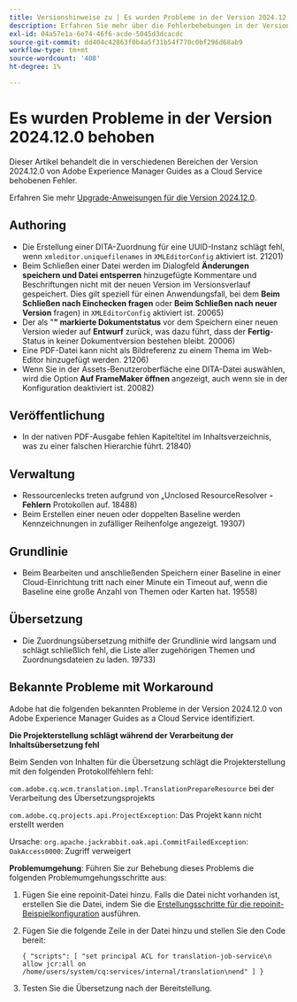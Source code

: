 ```yaml
---
title: Versionshinweise zu | Es wurden Probleme in der Version 2024.12.0 von Adobe Experience Manager Guides behoben
description: Erfahren Sie mehr über die Fehlerbehebungen in der Version 2024.12.0 von Adobe Experience Manager Guides as a Cloud Service.
exl-id: 04a57e1a-6e74-46f6-acde-5045d3dcacdc
source-git-commit: dd404c42863f0b4a5f31b54f770c0bf296d68ab9
workflow-type: tm+mt
source-wordcount: '408'
ht-degree: 1%

---
```


# Es wurden Probleme in der Version 2024.12.0 behoben

Dieser Artikel behandelt die in verschiedenen Bereichen der Version 2024.12.0 von Adobe Experience Manager Guides as a Cloud Service behobenen Fehler.

Erfahren Sie mehr [Upgrade-Anweisungen für die Version 2024.12.0](./upgrade-instructions-2024-12-0.md).

## Authoring

- Die Erstellung einer DITA-Zuordnung für eine UUID-Instanz schlägt fehl, wenn `xmleditor.uniquefilenames` in `XMLEditorConfig` aktiviert ist. 21201)
- Beim Schließen einer Datei werden im Dialogfeld **Änderungen speichern und Datei entsperren** hinzugefügte Kommentare und Beschriftungen nicht mit der neuen Version im Versionsverlauf gespeichert. Dies gilt speziell für einen Anwendungsfall, bei dem **Beim Schließen nach Einchecken fragen** oder **Beim Schließen nach neuer Version** fragen) in `XMLEditorConfig` aktiviert ist. 20065)
- Der als &quot;**&quot; markierte Dokumentstatus** vor dem Speichern einer neuen Version wieder auf **Entwurf** zurück, was dazu führt, dass der **Fertig**-Status in keiner Dokumentversion bestehen bleibt. 20006)
- Eine PDF-Datei kann nicht als Bildreferenz zu einem Thema im Web-Editor hinzugefügt werden. 21206)
- Wenn Sie in der Assets-Benutzeroberfläche eine DITA-Datei auswählen, wird die Option **Auf FrameMaker öffnen** angezeigt, auch wenn sie in der Konfiguration deaktiviert ist. 20082)

## Veröffentlichung

- In der nativen PDF-Ausgabe fehlen Kapiteltitel im Inhaltsverzeichnis, was zu einer falschen Hierarchie führt. 21840)


## Verwaltung

- Ressourcenlecks treten aufgrund von „Unclosed ResourceResolver **-Fehlern** Protokollen auf. 18488)
- Beim Erstellen einer neuen oder doppelten Baseline werden Kennzeichnungen in zufälliger Reihenfolge angezeigt. 19307)


## Grundlinie

- Beim Bearbeiten und anschließenden Speichern einer Baseline in einer Cloud-Einrichtung tritt nach einer Minute ein Timeout auf, wenn die Baseline eine große Anzahl von Themen oder Karten hat. 19558)

## Übersetzung

- Die Zuordnungsübersetzung mithilfe der Grundlinie wird langsam und schlägt schließlich fehl, die Liste aller zugehörigen Themen und Zuordnungsdateien zu laden. 19733)

## Bekannte Probleme mit Workaround

Adobe hat die folgenden bekannten Probleme in der Version 2024.12.0 von Adobe Experience Manager Guides as a Cloud Service identifiziert.

**Die Projekterstellung schlägt während der Verarbeitung der Inhaltsübersetzung fehl**

Beim Senden von Inhalten für die Übersetzung schlägt die Projekterstellung mit den folgenden Protokollfehlern fehl:

`com.adobe.cq.wcm.translation.impl.TranslationPrepareResource` bei der Verarbeitung des Übersetzungsprojekts

`com.adobe.cq.projects.api.ProjectException`: Das Projekt kann nicht erstellt werden

Ursache: `org.apache.jackrabbit.oak.api.CommitFailedException`: `OakAccess0000`: Zugriff verweigert


**Problemumgehung**: Führen Sie zur Behebung dieses Problems die folgenden Problemumgehungsschritte aus:

1. Fügen Sie eine repoinit-Datei hinzu. Falls die Datei nicht vorhanden ist, erstellen Sie die Datei, indem Sie die [Erstellungsschritte für die repoinit-Beispielkonfiguration](https://experienceleaguecommunities.adobe.com/t5/adobe-experience-cloud-questions/repoinit-configuration-for-property-set-on-aem-as-cloud-service/m-p/438854?profile.language=de) ausführen.
2. Fügen Sie die folgende Zeile in der Datei hinzu und stellen Sie den Code bereit:

   ```
   { "scripts": [ "set principal ACL for translation-job-service\n allow jcr:all on /home/users/system/cq:services/internal/translation\nend" ] }
   ```

3. Testen Sie die Übersetzung nach der Bereitstellung.

